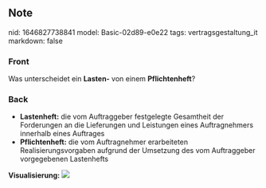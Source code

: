 ## Note
nid: 1646827738841
model: Basic-02d89-e0e22
tags: vertragsgestaltung_it
markdown: false

### Front
Was unterscheidet ein <b>Lasten-</b> von einem
<b>Pflichtenheft</b>?

### Back
<ul>
  <li><b>Lastenheft:</b> die vom Auftraggeber festgelegte
  Gesamtheit der Forderungen an die Lieferungen und Leistungen
  eines Auftragnehmers innerhalb eines Auftrages
  <li><b>Pflichtenheft:</b> die vom Auftragnehmer erarbeiteten
  Realisierungsvorgaben aufgrund der Umsetzung des vom Auftraggeber
  vorgegebenen Lastenhefts
</ul><b>Visualisierung:</b> <img src= 
"paste-4a0e2ba1f6cd708339534dd134a9855de3c1de8b.jpg">
